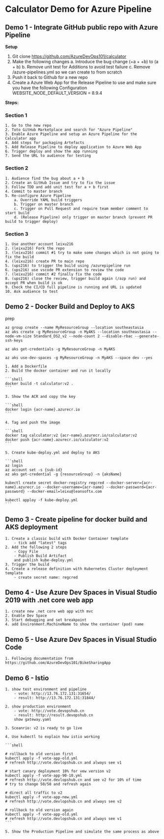 # Calculator Demo for Azure Pipeline

## Demo 1 - Integrate GitHub public repo with Azure Pipeline

**Setup**
1. Git clone https://github.com/AzureDevOps101/calculator
2. Make the following changes 
	a. Introduce the bug change (+a + +b) to (a + b)
	b. Remove unit test for Additions to avoid test failure
	c. Remove /azure-pipelines.yml so we can create to from scratch 
3. Push it back to Github for a new repo
4. Create a Azure Web App for the Release Pipeline to use and make sure you have the following Configuration
WEBSITE_NODE_DEFAULT_VERSION = 8.9.4

**Steps:**

### Section 1

	1. Go to the new repo
	2. Toto GitHub Marketplace and search for "Azure Pipeline"
	3. Enable Azure Pipeline and setup an Azure Pipeline for the Calculator app
	4. Add steps for packaging Artefacts
	5. Add Release Pipeline to deploy application to Azure Web App 
	6. Trigger deploy and show the app running
	7. Send the URL to audience for testing

### Section 2

	1. Audience find the bug about a + b
	2. Create an GitHub Issue and try to fix the issue
	3. Follow TDD and add unit test for a + b first
	4. Commit to master branch
	5. Re-configure Azure Pipeline
		a. Override YAML build triggers
		b. Trigger on master branch
		c. Trigger on Pull Request and require team member comment to start build
		d. (Release Pipeline) only trigger on master branch (prevent PR build to trigger deploy)

### Section 3

	1. Use another account leixu216
	2. (leixu216) Fork the repo
	3. (leixu216) commit #1 try to make some changes which is not going to fix the build
	4. (leixu216) create PR to main repo 
	5. (ups216) to trigger the build using /azurepipeline run
	6. (ups216) use vscode PR extension to review the code
	7. (leixu216) commit #2 finally fix the code 
	8. (ups216) close the review, trigger build again (/azp run) and accept PR when build is ok
	9. Check the CI/CD full pipeline is running and URL is updated
    10. Ask audience to test 

## Demo 2 - Docker Build and Deploy to AKS

prep

```shell
az group create --name MyResourceGroup --location southeastasia
az aks create -g MyResourceGroup -n MyAKS --location southeastasia --node-vm-size Standard_DS2_v2 --node-count 2 --disable-rbac --generate-ssh-keys

az aks get-credentials -g MyResourceGroup -n MyAKS

az aks use-dev-spaces -g MyResourceGroup -n MyAKS --space dev --yes

```

	1. Add a Dockerfile
	2. Build the docker container and run it locally

	```shell
	docker build -t calculator:v2 .
	```

	3. Show the ACR and copy the key 

	```shell
	docker login {acr-name}.azurecr.io
	```

	4. Tag and push the image

	```shell
	docker tag calculator:v2 {acr-name}.azurecr.io/calculator:v2
	docker push {acr-name}.azurecr.io/calculator:v2
	```

	5. Create kube-deploy.yml and deploy to AKS

	```shell
	az login
	az account set -s {sub-id}
	az aks get-credential -g {resourceGroup} -n {aksName}

	kubectl create secret docker-registry regcred --docker-server={acr-name}.azurecr.io --docker-username={acr-name} --docker-password={acr-password} --docker-email=leixu@leansoftx.com

	kubectl apploy -f kube-deploy.yml
	```
## Demo 3 - Create pipeline for docker build and AKS deployment

	1. Create a classic build with Docker Container template
		- tick add "latest" tags
	2. Add the following 2 steps
		- Copy File
		- Publish Build Artifact
		and publish kube-deploy.yml
	3. Trigger the build
	4. Create a release definition with Kubernetes Cluster deployment template
		- create secret name: regcred

## Demo 4 - Use Azure Dev Spaces in Visual Studio 2019 with .net core web app

	1. create new .net core web app with mvc
	2. Enable Dev Space
	3. Start debugging and set breakpoint
	4. add Environment.MachineName to show the container (pod) name

## Demo 5 - Use Azure Dev Spaces in Visual Studio Code 

	1. Following documentation from https://github.com/AzureDevOps101/BikeSharingApp


## Demo 6 - Istio

	1. show test environment and pipeline
		- vote: http://13.76.172.131:31654/
		- result: http://13.76.172.131:31844/

	2. show production environment
		- vote: http://vote.devopshub.cn
		- result: http://result.devopshub.cn
		show gateway.yaml

	3. Sceanrio: v2 is ready to go live 

	4. Use kubectl to explain how istio working

	```shell

	# rollback to old version first
	kubectl apply -f vote-app-old.yml
	# refresh http://vote.devlopshub.cn and always see v1

	# start canary deployment 10% for vew version v2
	kubectl apply -f vote-app-90-10.yml
	# refresh http://vote.devlopshub.cn and see v2 for 10% of time
	# try to change 50/50 and refresh again

	# direct all traffic to v2
	kubectl apply -f vote-app-new.yml
	# refresh http://vote.devlopshub.cn and always see v2

	# rollback to old version again
	kubectl apply -f vote-app-old.yml
	# refresh http://vote.devlopshub.cn and always see v1
	```

	5. Show the Production Pipeline and simulate the same process as above 



	